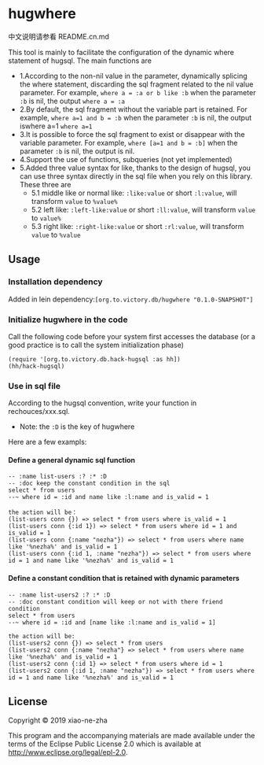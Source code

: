 # hugwhere
中文说明请参看 README.cn.md

This tool is mainly to facilitate the configuration of the dynamic where statement of hugsql. The main functions are
  * 1.According to the non-nil value in the parameter, dynamically splicing the where statement, discarding the sql fragment related to the nil value parameter. For example, `where a = :a or b like :b` when the parameter `:b` is nil, the output `where a = :a`
  * 2.By default, the sql fragment without the variable part is retained. For example, `where a=1 and b = :b` when the parameter `:b` is nil, the output iswhere a=1 `where a=1`
  * 3.It is possible to force the sql fragment to exist or disappear with the variable parameter. For example, `where [a=1 and b = :b]` when the parameter `:b` is nil, the output is nil.
  * 4.Support the use of functions, subqueries (not yet implemented)
  * 5.Added three value syntax for like, thanks to the design of hugsql, you can use three syntax directly in the sql file when you rely on this library. These three are
    * 5.1 middle like or normal like: `:like:value` or short `:l:value`, will transform `value` to `%value%`
    * 5.2 left like: `:left-like:value` or short `:ll:value`, will transform `value` to `value%`
    * 5.3 right like: `:right-like:value` or short `:rl:value`, will transform `value` to `%value`

## Usage

### Installation dependency

Added in lein dependency:`[org.to.victory.db/hugwhere "0.1.0-SNAPSHOT"]`

### Initialize hugwhere in the code
Call the following code before your system first accesses the database (or a good practice is to call the system initialization phase)


    (require '[org.to.victory.db.hack-hugsql :as hh])
    (hh/hack-hugsql)


### Use in sql file
According to the hugsql convention, write your function in rechouces/xxx.sql.
  * Note: the `:D` is the key of hugwhere

Here are a few exampls:

#### Define a general dynamic sql function

    -- :name list-users :? :* :D
    -- :doc keep the constant condition in the sql
    select * from users
    --~ where id = :id and name like :l:name and is_valid = 1

    the action will be：
    (list-users conn {}) => select * from users where is_valid = 1
    (list-users conn {:id 1}) => select * from users where id = 1 and is_valid = 1
    (list-users conn {:name "nezha"}) => select * from users where name like '%nezha%' and is_valid = 1
    (list-users conn {:id 1, :name "nezha"}) => select * from users where id = 1 and name like '%nezha%' and is_valid = 1

#### Define a constant condition that is retained with dynamic parameters

    -- :name list-users2 :? :* :D
    -- :doc constant condition will keep or not with there friend condition
    select * from users
    --~ where id = :id and [name like :l:name and is_valid = 1]

    the action will be:
    (list-users2 conn {}) => select * from users
    (list-users2 conn {:name "nezha"} => select * from users where name like '%nezha%' and is_valid = 1
    (list-users2 conn {:id 1} => select * from users where id = 1
    (list-users2 conn {:id 1, :name "nezha"}) => select * from users where id = 1 and name like '%nezha%' and is_valid = 1

## License

Copyright © 2019 xiao-ne-zha

This program and the accompanying materials are made available under the
terms of the Eclipse Public License 2.0 which is available at
http://www.eclipse.org/legal/epl-2.0.
